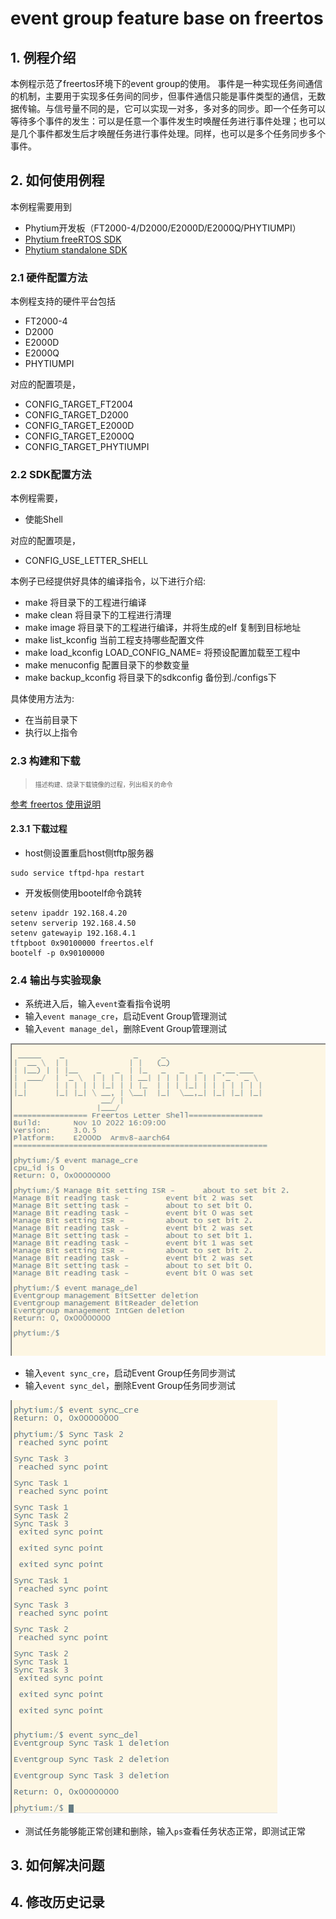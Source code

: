 # event group feature base on freertos

## 1. 例程介绍

本例程示范了freertos环境下的event group的使用。
事件是一种实现任务间通信的机制，主要用于实现多任务间的同步，但事件通信只能是事件类型的通信，无数据传输。与信号量不同的是，它可以实现一对多，多对多的同步。即一个任务可以等待多个事件的发生：可以是任意一个事件发生时唤醒任务进行事件处理；也可以是几个事件都发生后才唤醒任务进行事件处理。同样，也可以是多个任务同步多个事件。

## 2. 如何使用例程

本例程需要用到
- Phytium开发板（FT2000-4/D2000/E2000D/E2000Q/PHYTIUMPI）
- [Phytium freeRTOS SDK](https://gitee.com/phytium_embedded/phytium-free-rtos-sdk)
- [Phytium standalone SDK](https://gitee.com/phytium_embedded/phytium-standalone-sdk)
### 2.1 硬件配置方法

本例程支持的硬件平台包括

- FT2000-4
- D2000
- E2000D
- E2000Q
- PHYTIUMPI

对应的配置项是，

- CONFIG_TARGET_FT2004
- CONFIG_TARGET_D2000
- CONFIG_TARGET_E2000D
- CONFIG_TARGET_E2000Q
- CONFIG_TARGET_PHYTIUMPI

### 2.2 SDK配置方法

本例程需要，

- 使能Shell

对应的配置项是，

- CONFIG_USE_LETTER_SHELL

本例子已经提供好具体的编译指令，以下进行介绍:
- make 将目录下的工程进行编译
- make clean  将目录下的工程进行清理
- make image   将目录下的工程进行编译，并将生成的elf 复制到目标地址
- make list_kconfig 当前工程支持哪些配置文件
- make load_kconfig LOAD_CONFIG_NAME=<kconfig configuration files>  将预设配置加载至工程中
- make menuconfig   配置目录下的参数变量
- make backup_kconfig 将目录下的sdkconfig 备份到./configs下

具体使用方法为:
- 在当前目录下
- 执行以上指令

### 2.3 构建和下载

><font size="1">描述构建、烧录下载镜像的过程，列出相关的命令</font><br />

[参考 freertos 使用说明](../../../docs/reference/usr/usage.md)

#### 2.3.1 下载过程

- host侧设置重启host侧tftp服务器
```
sudo service tftpd-hpa restart
```

- 开发板侧使用bootelf命令跳转
```
setenv ipaddr 192.168.4.20  
setenv serverip 192.168.4.50 
setenv gatewayip 192.168.4.1 
tftpboot 0x90100000 freertos.elf
bootelf -p 0x90100000
```

### 2.4 输出与实验现象

- 系统进入后，输入```event```查看指令说明
- 输入```event manage_cre```，启动Event Group管理测试
- 输入```event manage_del```，删除Event Group管理测试

![manage](./figs/event_manage.png)

- 输入```event sync_cre```，启动Event Group任务同步测试
- 输入```event sync_del```，删除Event Group任务同步测试

![sync](./figs/event_sync.png)

- 测试任务能够能正常创建和删除，输入```ps```查看任务状态正常，即测试正常

## 3. 如何解决问题


## 4. 修改历史记录




